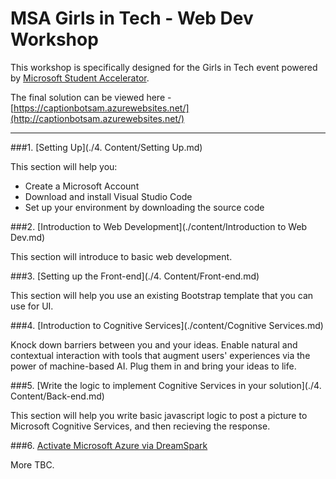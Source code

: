 # MSA Girls in Tech - Web Dev Workshop

This workshop is specifically designed for the Girls in Tech event powered by [Microsoft Student Accelerator](http://msa.ms).

The final solution can be viewed here - [https://captionbotsam.azurewebsites.net/](http://captionbotsam.azurewebsites.net/)

---


###1. [Setting Up](./4. Content/Setting Up.md)

This section will help you:
* Create a Microsoft Account
* Download and install Visual Studio Code
* Set up your environment by downloading the source code


###2. [Introduction to Web Development](./content/Introduction to Web Dev.md)

This section will introduce to basic web development.


###3. [Setting up the Front-end](./4. Content/Front-end.md)

This section will help you use an existing Bootstrap template that you can use for UI.


###4. [Introduction to Cognitive Services](./content/Cognitive Services.md)

Knock down barriers between you and your ideas. Enable natural and contextual interaction with tools that augment users' experiences via the power of machine-based AI. Plug them in and bring your ideas to life.


###5. [Write the logic to implement Cognitive Services in your solution](./4. Content/Back-end.md)

This section will help you write basic javascript logic to post a picture to Microsoft Cognitive Services, and then recieving the response.


###6. [Activate Microsoft Azure via DreamSpark](http://msa.ms/activate)

More TBC.

